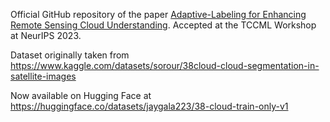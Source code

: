 Official GitHub repository of the paper [Adaptive-Labeling for Enhancing Remote Sensing Cloud Understanding](https://neurips.cc/virtual/2023/76952). Accepted at the TCCML Workshop at NeurIPS 2023.

Dataset originally taken from https://www.kaggle.com/datasets/sorour/38cloud-cloud-segmentation-in-satellite-images

Now available on Hugging Face at https://huggingface.co/datasets/jaygala223/38-cloud-train-only-v1 
